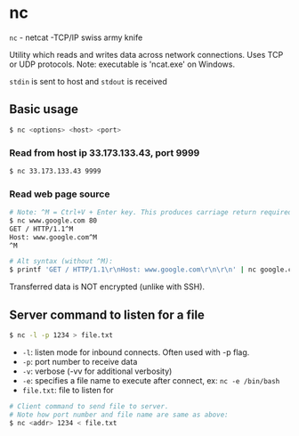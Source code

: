 # nc

`nc` - netcat -TCP/IP swiss army knife

Utility which reads and writes data across network connections.
Uses TCP or UDP protocols. Note: executable is 'ncat.exe' on Windows.

`stdin` is sent to host and `stdout` is received

## Basic usage
```bash
$ nc <options> <host> <port>
```

### Read from host ip 33.173.133.43, port 9999
```bash
$ nc 33.173.133.43 9999
```

### Read web page source
```bash
# Note: ^M = Ctrl+V + Enter key. This produces carriage return required by HTTP:
$ nc www.google.com 80
GET / HTTP/1.1^M
Host: www.google.com^M
^M

# Alt syntax (without ^M):
$ printf 'GET / HTTP/1.1\r\nHost: www.google.com\r\n\r\n' | nc google.com 80
```

Transferred data is NOT encrypted (unlike with SSH).

## Server command to listen for a file
```bash
$ nc -l -p 1234 > file.txt
```

- `-l`: listen mode for inbound connects. Often used with -p flag.
- `-p`: port number to receive data
- `-v`: verbose (-vv for additional verbosity)
- `-e`: specifies a file name to execute after connect, ex: `nc -e /bin/bash`
- `file.txt`: file to listen for

```bash
# Client command to send file to server.
# Note how port number and file name are same as above:
$ nc <addr> 1234 < file.txt
```
